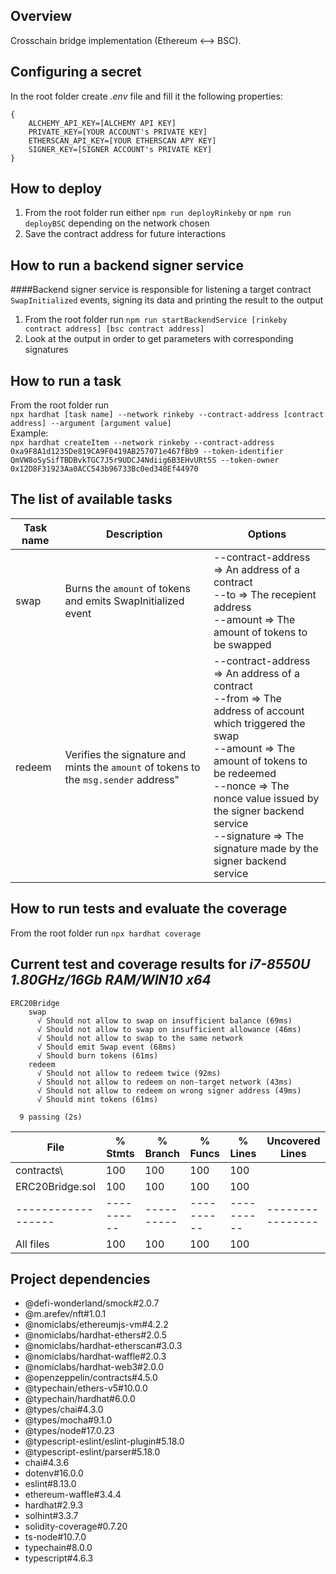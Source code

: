 ## Overview
Crosschain bridge implementation (Ethereum <--> BSC).

## Configuring a secret
In the root folder create *.env* file and fill it the following properties:<br/>
```
{
    ALCHEMY_API_KEY=[ALCHEMY API KEY]
    PRIVATE_KEY=[YOUR ACCOUNT's PRIVATE KEY]
    ETHERSCAN_API_KEY=[YOUR ETHERSCAN APY KEY]
    SIGNER_KEY=[SIGNER ACCOUNT's PRIVATE KEY]
}
```

## How to deploy
1. From the root folder run either ``` npm run deployRinkeby ``` or ``` npm run deployBSC ``` depending on the network chosen
2. Save the contract address for future interactions

## How to run a backend signer service
####Backend signer service is responsible for listening a target contract `SwapInitialized` events, signing its data and printing the result to the output
1. From the root folder run ``` npm run startBackendService [rinkeby contract address] [bsc contract address] ```
2. Look at the output in order to get parameters with corresponding signatures

## How to run a task
From the root folder run<br/>``` npx hardhat [task name] --network rinkeby --contract-address [contract address] --argument [argument value] ```<br/>Example:<br/>``` npx hardhat createItem --network rinkeby --contract-address 0xa9F8A1d1235De819CA9F0419AB257071e467fBb9 --token-identifier QmVW8oSySifTBDBvkTGC7J5r9UDCJ4Ndiig6B3EHvURt5S --token-owner 0x12D8F31923Aa0ACC543b96733Bc0ed348Ef44970 ```

## The list of available tasks
| Task name | Description                                                                          | Options                                                                                                                                                                                                                                                                                                  |
|-----------|--------------------------------------------------------------------------------------|----------------------------------------------------------------------------------------------------------------------------------------------------------------------------------------------------------------------------------------------------------------------------------------------------------|
| swap      | Burns the `amount` of tokens and emits SwapInitialized event                         | --contract-address => An address of a contract</br>--to => The recepient address</br>--amount => The amount of tokens to be swapped                                                                                                                                                                      |
| redeem    | Verifies the signature and mints the `amount` of tokens to the `msg.sender` address" | --contract-address => An address of a contract</br>--from => The address of account which triggered the swap</br>--amount => The amount of tokens to be redeemed</br>--nonce => The nonce value issued by the signer backend service</br>--signature => The signature made by the signer backend service |

## How to run tests and evaluate the coverage
From the root folder run ``` npx hardhat coverage ```
## Current test and coverage results for *i7-8550U 1.80GHz/16Gb RAM/WIN10 x64*
```
ERC20Bridge
    swap
      √ Should not allow to swap on insufficient balance (69ms)
      √ Should not allow to swap on insufficient allowance (46ms)
      √ Should not allow to swap to the same network
      √ Should emit Swap event (68ms)
      √ Should burn tokens (61ms)
    redeem
      √ Should not allow to redeem twice (92ms)
      √ Should not allow to redeem on non-target network (43ms)
      √ Should not allow to redeem on wrong signer address (49ms)
      √ Should mint tokens (61ms)

  9 passing (2s)
```
| File               | % Stmts    | % Branch   | % Funcs    | % Lines    | Uncovered Lines  |
|--------------------|------------|------------|------------|------------|------------------|
| contracts\         | 100        | 100        | 100        | 100        |                  |
| ERC20Bridge.sol    | 100        | 100        | 100        | 100        |                  |
| ------------------ | ---------- | ---------- | ---------- | ---------- | ---------------- |
| All files          | 100        | 100        | 100        | 100        |                  |

## Project dependencies
* @defi-wonderland/smock#2.0.7
* @m.arefev/nft#1.0.1
* @nomiclabs/ethereumjs-vm#4.2.2
* @nomiclabs/hardhat-ethers#2.0.5
* @nomiclabs/hardhat-etherscan#3.0.3
* @nomiclabs/hardhat-waffle#2.0.3
* @nomiclabs/hardhat-web3#2.0.0
* @openzeppelin/contracts#4.5.0
* @typechain/ethers-v5#10.0.0
* @typechain/hardhat#6.0.0
* @types/chai#4.3.0
* @types/mocha#9.1.0
* @types/node#17.0.23
* @typescript-eslint/eslint-plugin#5.18.0
* @typescript-eslint/parser#5.18.0
* chai#4.3.6
* dotenv#16.0.0
* eslint#8.13.0
* ethereum-waffle#3.4.4
* hardhat#2.9.3
* solhint#3.3.7
* solidity-coverage#0.7.20
* ts-node#10.7.0
* typechain#8.0.0
* typescript#4.6.3
